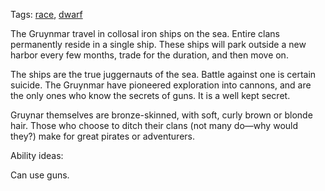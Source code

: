 Tags: [race](Races), [dwarf](Dwarves)

The Gruynmar travel in collosal iron ships on the sea. Entire clans permanently reside in a single ship. These ships will park outside a new harbor every few months, trade for the duration, and then move on.

The ships are the true juggernauts of the sea. Battle against one is certain suicide. The Gruynmar have pioneered exploration into cannons, and are the only ones who know the secrets of guns. It is a well kept secret.

Gruynar themselves are bronze-skinned, with soft, curly brown or blonde hair. Those who choose to ditch their clans (not many do—why would they?) make for great pirates or adventurers.

Ability ideas:

Can use guns.

